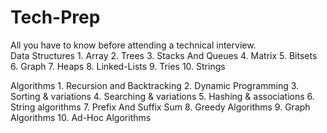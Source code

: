 # Tech-Prep
All you have to know before attending a technical interview. <br>
  Data Structures
    1. Array
    2. Trees
    3. Stacks And Queues
    4. Matrix
    5. Bitsets
    6. Graph
    7. Heaps
    8. Linked-Lists
    9. Tries
    10. Strings
  
  Algorithms
    1. Recursion and Backtracking
    2. Dynamic Programming
    3. Sorting & variations
    4. Searching & variations
    5. Hashing & associations
    6. String algorithms
    7. Prefix And Suffix Sum
    8. Greedy Algorithms
    9. Graph Algorithms
    10. Ad-Hoc Algorithms
